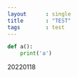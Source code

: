 ```yaml
---
layout      : single
title       : "TEST" 
tags 		: test
---
```



```python
def a():
    print('a')
```

20220118